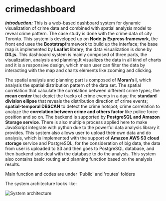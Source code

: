 # crimedashboard
***introduction:***
This is a web-based dashboard system for dynamic visualization of crime data and combined with spatial analysis model to reveal crime pattern. The case study is done with the crime data of city Toronto. This system is developed up on **Node.js Express framework**, the front end uses the **Bootstrap**framework to build up the interface; the base map is implemented by **Leaflet** library; the data visualization is done  by **D3.js**.
This dashboard system is mainly composed of three parts, the visualization, analysis and planning.It visualizes the data in all kind of charts and it is a responsive design, which mean user can filter the data by interacting with the map and charts elements like zooming and clicking. 
 
The spatial analysis and planning part is composed of **Moran’s I**, which analysis the spatial distribution pattern of the data set. The spatial correlation that calculate the correlation between different crime types; the **mean center** that depict the tracks of crime events in a day; the **standard division ellipse** that reveals the distribution direction of crime events; **spatial-temporal DBSCAN** to detect the crime hotspot; crime correlation to analyze the **correlation between crime and others factor** like police force position and so on.
 The backend is supported by **PostgreSQL and Amazon Storage service**. There is also multiple process applied here to make JavaScript integrate with python due to the powerful data analysis library it provides. This system also allows user to upload their own data and do analysis, which is implemented with the support of **Amazon AWS S3 cloud storage** service and PostgreSQL, for the consideration of big data, the data from user is uploaded to S3 and then goes to PostgreSQL database, and then backend side deal with the database to do the analysis. This system also contains basic routing and planning function based on the analysis results.

Main function and codes are under 'Public' and 'routes' folders

The system architecture looks like:

![System architecture]()
